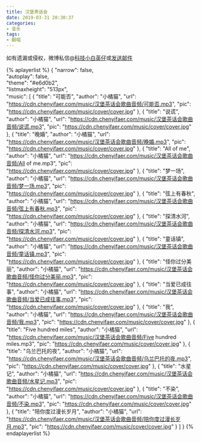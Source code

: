 ```yaml
---
title: 汉堡茶话会
date: 2019-03-31 20:30:37
categories:
- 音乐
tags:
- 翻唱
---
```


如有遗漏或侵权，微博私信@<a href="https://weibo.com/kjxbyz" target="_blank">科技小白英仔</a>或<a href="mailto:kjxbyz@163.com" target="_blank">发送邮件</a>

<!--more-->

{% aplayerlist %}
{
    "narrow": false,                          
    "autoplay": false,                         
    "theme": "#e6d0b2",	  
    "listmaxheight": "513px",                    
    "music": [
        {
            "title": "可能否",
            "author": "小橘猫",
            "url": "https://cdn.chenyifaer.com/music/汉堡茶话会歌曲音频/可能否.mp3",
            "pic": "https://cdn.chenyifaer.com/music/cover/cover.jpg"
        },
        {
            "title": "说谎",
            "author": "小橘猫",
            "url": "https://cdn.chenyifaer.com/music/汉堡茶话会歌曲音频/说谎.mp3",
            "pic": "https://cdn.chenyifaer.com/music/cover/cover.jpg"
        },
        {
            "title": "晚婚",
            "author": "小橘猫",
            "url": "https://cdn.chenyifaer.com/music/汉堡茶话会歌曲音频/晚婚.mp3",
            "pic": "https://cdn.chenyifaer.com/music/cover/cover.jpg"
        },
        {
            "title": "All of me",
            "author": "小橘猫",
            "url": "https://cdn.chenyifaer.com/music/汉堡茶话会歌曲音频/All of me.mp3",
            "pic": "https://cdn.chenyifaer.com/music/cover/cover.jpg"
        },
        {
            "title": "梦一场",
            "author": "小橘猫",
            "url": "https://cdn.chenyifaer.com/music/汉堡茶话会歌曲音频/梦一场.mp3",
            "pic": "https://cdn.chenyifaer.com/music/cover/cover.jpg"
        },
        {
            "title": "弦上有春秋",
            "author": "小橘猫",
            "url": "https://cdn.chenyifaer.com/music/汉堡茶话会歌曲音频/弦上有春秋.mp3",
            "pic": "https://cdn.chenyifaer.com/music/cover/cover.jpg"
        },
        {
            "title": "探清水河",
            "author": "小橘猫",
            "url": "https://cdn.chenyifaer.com/music/汉堡茶话会歌曲音频/探清水河.mp3",
            "pic": "https://cdn.chenyifaer.com/music/cover/cover.jpg"
        },
        {
            "title": "童话镇",
            "author": "小橘猫",
            "url": "https://cdn.chenyifaer.com/music/汉堡茶话会歌曲音频/童话镇.mp3",
            "pic": "https://cdn.chenyifaer.com/music/cover/cover.jpg"
        },
        {
            "title": "怪你过分美丽",
            "author": "小橘猫",
            "url": "https://cdn.chenyifaer.com/music/汉堡茶话会歌曲音频/怪你过分美丽.mp3",
            "pic": "https://cdn.chenyifaer.com/music/cover/cover.jpg"
        },
        {
            "title": "当爱已成往事",
            "author": "小橘猫",
            "url": "https://cdn.chenyifaer.com/music/汉堡茶话会歌曲音频/当爱已成往事.mp3",
            "pic": "https://cdn.chenyifaer.com/music/cover/cover.jpg"
        },
        {
            "title": "我",
            "author": "小橘猫",
            "url": "https://cdn.chenyifaer.com/music/汉堡茶话会歌曲音频/我.mp3",
            "pic": "https://cdn.chenyifaer.com/music/cover/cover.jpg"
        },
        {
            "title": "Five hundred miles",
            "author": "小橘猫",
            "url": "https://cdn.chenyifaer.com/music/汉堡茶话会歌曲音频/Five hundred miles.mp3",
            "pic": "https://cdn.chenyifaer.com/music/cover/cover.jpg"
        },
        {
            "title": "乌兰巴托的夜",
            "author": "小橘猫",
            "url": "https://cdn.chenyifaer.com/music/汉堡茶话会歌曲音频/乌兰巴托的夜.mp3",
            "pic": "https://cdn.chenyifaer.com/music/cover/cover.jpg"
        },
        {
            "title": "水星记",
            "author": "小橘猫",
            "url": "https://cdn.chenyifaer.com/music/汉堡茶话会歌曲音频/水星记.mp3",
            "pic": "https://cdn.chenyifaer.com/music/cover/cover.jpg"
        },
        {
            "title": "不染",
            "author": "小橘猫",
            "url": "https://cdn.chenyifaer.com/music/汉堡茶话会歌曲音频/不染.mp3",
            "pic": "https://cdn.chenyifaer.com/music/cover/cover.jpg"
        },
        {
             "title": "陪你度过漫长岁月",
             "author": "小橘猫",
             "url": "https://cdn.chenyifaer.com/music/汉堡茶话会歌曲音频/陪你度过漫长岁月.mp3",
             "pic": "https://cdn.chenyifaer.com/music/cover/cover.jpg"
        }
    ]
}
{% endaplayerlist %}
